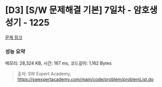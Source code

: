 # [D3] [S/W 문제해결 기본] 7일차 - 암호생성기 - 1225 

[문제 링크](https://swexpertacademy.com/main/code/problem/problemDetail.do?contestProbId=AV14uWl6AF0CFAYD) 

### 성능 요약

메모리: 28,324 KB, 시간: 167 ms, 코드길이: 1,162 Bytes



> 출처: SW Expert Academy, https://swexpertacademy.com/main/code/problem/problemList.do